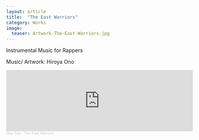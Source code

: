```yaml
---
layout: article
title:  "The East Warriors"
category: Works
image:
  teaser: Artwork-The-East-Warriors.jpg
---
```


Instrumental Music for Rappers

<p1>Music/ Artwork: Hiroya Ono</p1>

<iframe width="100%" height="166" scrolling="no" frameborder="no" allow="autoplay" src="https://w.soundcloud.com/player/?url=https%3A//api.soundcloud.com/tracks/917392096&color=%23ed6900&auto_play=false&hide_related=false&show_comments=true&show_user=true&show_reposts=false&show_teaser=true"></iframe><div style="font-size: 10px; color: #cccccc;line-break: anywhere;word-break: normal;overflow: hidden;white-space: nowrap;text-overflow: ellipsis; font-family: Interstate,Lucida Grande,Lucida Sans Unicode,Lucida Sans,Garuda,Verdana,Tahoma,sans-serif;font-weight: 100;"><a href="https://soundcloud.com/user-364405231" title="Ono San" target="_blank" style="color: #cccccc; text-decoration: none;">Ono San</a> · <a href="https://soundcloud.com/user-364405231/free-the-east-warriors-type-beat" title="The East Warriors" target="_blank" style="color: #cccccc; text-decoration: none;">The East Warriors</a></div>